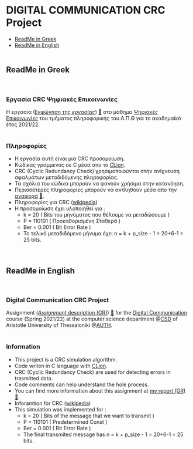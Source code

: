 # DIGITAL COMMUNICATION CRC Project


- [ReadMe in Greek](https://github.com/tsingi-chris/CSD-Auth/tree/main/4th%20Semester/Digital%20Communications/CRC#readme-in-greek)
- [ReadMe in English](https://github.com/tsingi-chris/CSD-Auth/tree/main/4th%20Semester/Digital%20Communications/CRC#readme-in-english)
<br /><br />

## ReadMe in Greek
<br />

### Εργασία CRC Ψηφιακές Επικοινωνίες 
H εργασία ([Εκφώνηση της *εργασίας*](https://github.com/tsingi-chris/CSD-Auth/blob/main/4th%20Semester/Digital%20Communications/CRC/DC-PROJECT-2021-2022.pdf)) [💾](https://github.com/tsingi-chris/CSD-Auth/raw/main/4th%20Semester/Digital%20Communications/CRC/DC-PROJECT-2021-2022.pdf) στο μάθημα [Ψηφιακές Επικοινωνίες](https://elearning.auth.gr/course/view.php?id=4101) του τμήματος πληροφορικής του Α.Π.Θ για το ακαδημαϊκό έτος 2021/22. <br/>
<br />

### Πληροφορίες
- Η εργασία αυτή είναι μια CRC προσομοίωση.
- Κώδικας γραμμένος σε C μέσα απο το [CLion](https://www.jetbrains.com/clion/).
- CRC (Cyclic Redundancy Check) χρησιμοποιούνται στην ανίχνευση σφαλμάτων μεταδιδόμενης πληροφορίας.
- Τα σχόλια του κώδικα μπορούν να φανούν χρήσιμα στην κατανόηση.
- Περισσότερες πληροφορίες μπορούν να αντληθούν μέσα απο την [αναφορά](https://github.com/tsingi-chris/CSD-Auth/blob/main/4th%20Semester/Digital%20Communications/CRC/DC-CRC%20REPORT.pdf) [💾](https://github.com/tsingi-chris/CSD-Auth/raw/main/4th%20Semester/Digital%20Communications/CRC/DC-CRC%20REPORT.pdf).
- Πληροφορίες για CRC ([wikipedia](https://en.wikipedia.org/wiki/Cyclic_redundancy_check))
- Η προσομοίωση έχει υλοποιηθεί για :
    - k = 20        ( Bits του μηνύματος που θέλουμε να μεταδώσουμε  )
    - P = 110101    ( Προκαθορισμένη Σταθερά )
    - Ber = 0.001   ( Bit Error Rate )
    - Το τελικό μεταδιδόμενο μήνυμα έχει n = k + p_size - 1 = 20+6-1 = 25 bits.
    <br /> <br /> <br />

## ReadMe in English
<br />

### Digital Communication CRC Project
Assignment ([*Assignment* description (GR)](https://github.com/tsingi-chris/CSD-Auth/blob/main/4th%20Semester/Digital%20Communications/CRC/DC-PROJECT-2021-2022.pdf))  [💾](https://github.com/tsingi-chris/CSD-Auth/raw/main/4th%20Semester/Digital%20Communications/CRC/DC-PROJECT-2021-2022.pdf) for the [Digital Communication](https://elearning.auth.gr/course/view.php?id=4101) course (Spring 2021/22) at the computer science department @[CSD](https://www.csd.auth.gr/en/) of Aristotle University of Thessaloniki @[AUTH](https://www.auth.gr/en/).
<br />
<br />

### Information
- This project is a CRC simulation algorithm.
- Code writen in C language with [CLion](https://www.jetbrains.com/clion/).
- CRC (Cyclic Redundancy Check) are used for detecting errors in trasmitted data.
- Code comments can help understand the hole process.
- You can find more information about this assignment at [my report (GR)](https://github.com/tsingi-chris/CSD-Auth/blob/main/4th%20Semester/Digital%20Communications/CRC/DC-CRC%20REPORT.pdf) [💾](https://github.com/tsingi-chris/CSD-Auth/raw/main/4th%20Semester/Digital%20Communications/CRC/DC-CRC%20REPORT.pdf).
- Inforamtion for CRC ([wikipedia](https://en.wikipedia.org/wiki/Cyclic_redundancy_check))
- This simulation was implemented for :
    - k = 20        ( Bits of the message that we want to transmit )
    - P = 110101    ( Predetermined Const )
    - Ber = 0.001   ( Bit Error Rate )
    - The final transmited message has n = k + p_size - 1 = 20+6-1 = 25 bits. 


